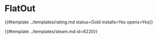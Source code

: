 # FlatOut

{{#template ../templates/rating.md status=Gold installs=Yes opens=Yes}}

{{#template ../templates/steam.md id=6220}}